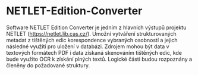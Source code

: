 # NETLET-Edition-Converter

Software NETLET Edition Converter je jedním z hlavních výstupů projektu NETLET (https://netlet.lib.cas.cz/). Umožní vytváření strukturovaných metadat z tištěných edic korespondence vybraných osobností a jejich následné využití pro uložení v databázi. Zdrojem mohou být data v textových formátech PDF i data získaná skenováním tištěných edic, kde bude využito OCR k získání plných textů. Logické části budou rozpoznány a členěny do požadované struktury.
